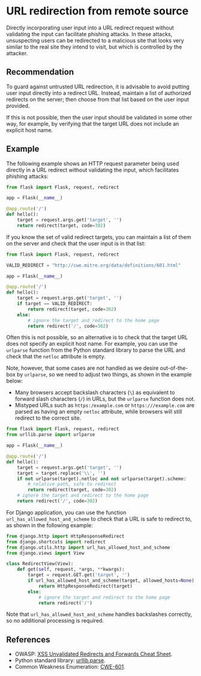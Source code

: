 # URL redirection from remote source
Directly incorporating user input into a URL redirect request without validating the input can facilitate phishing attacks. In these attacks, unsuspecting users can be redirected to a malicious site that looks very similar to the real site they intend to visit, but which is controlled by the attacker.


## Recommendation
To guard against untrusted URL redirection, it is advisable to avoid putting user input directly into a redirect URL. Instead, maintain a list of authorized redirects on the server; then choose from that list based on the user input provided.

If this is not possible, then the user input should be validated in some other way, for example, by verifying that the target URL does not include an explicit host name.


## Example
The following example shows an HTTP request parameter being used directly in a URL redirect without validating the input, which facilitates phishing attacks:


```python
from flask import Flask, request, redirect

app = Flask(__name__)

@app.route('/')
def hello():
    target = request.args.get('target', '')
    return redirect(target, code=302)

```
If you know the set of valid redirect targets, you can maintain a list of them on the server and check that the user input is in that list:


```python
from flask import Flask, request, redirect

VALID_REDIRECT = "http://cwe.mitre.org/data/definitions/601.html"

app = Flask(__name__)

@app.route('/')
def hello():
    target = request.args.get('target', '')
    if target == VALID_REDIRECT:
        return redirect(target, code=302)
    else:
        # ignore the target and redirect to the home page
        return redirect('/', code=302)

```
Often this is not possible, so an alternative is to check that the target URL does not specify an explicit host name. For example, you can use the `urlparse` function from the Python standard library to parse the URL and check that the `netloc` attribute is empty.

Note, however, that some cases are not handled as we desire out-of-the-box by `urlparse`, so we need to adjust two things, as shown in the example below:

* Many browsers accept backslash characters (`\`) as equivalent to forward slash characters (`/`) in URLs, but the `urlparse` function does not.
* Mistyped URLs such as `https:/example.com` or `https:///example.com` are parsed as having an empty `netloc` attribute, while browsers will still redirect to the correct site.

```python
from flask import Flask, request, redirect
from urllib.parse import urlparse

app = Flask(__name__)

@app.route('/')
def hello():
    target = request.args.get('target', '')
    target = target.replace('\\', '')
    if not urlparse(target).netloc and not urlparse(target).scheme:
        # relative path, safe to redirect
        return redirect(target, code=302)
    # ignore the target and redirect to the home page
    return redirect('/', code=302)

```
For Django application, you can use the function `url_has_allowed_host_and_scheme` to check that a URL is safe to redirect to, as shown in the following example:


```python
from django.http import HttpResponseRedirect
from django.shortcuts import redirect
from django.utils.http import url_has_allowed_host_and_scheme
from django.views import View

class RedirectView(View):
    def get(self, request, *args, **kwargs):
        target = request.GET.get('target', '')
        if url_has_allowed_host_and_scheme(target, allowed_hosts=None):
            return HttpResponseRedirect(target)
        else:
            # ignore the target and redirect to the home page
            return redirect('/')
```
Note that `url_has_allowed_host_and_scheme` handles backslashes correctly, so no additional processing is required.


## References
* OWASP: [ XSS Unvalidated Redirects and Forwards Cheat Sheet](https://cheatsheetseries.owasp.org/cheatsheets/Unvalidated_Redirects_and_Forwards_Cheat_Sheet.html).
* Python standard library: [ urllib.parse](https://docs.python.org/3/library/urllib.parse.html).
* Common Weakness Enumeration: [CWE-601](https://cwe.mitre.org/data/definitions/601.html).
